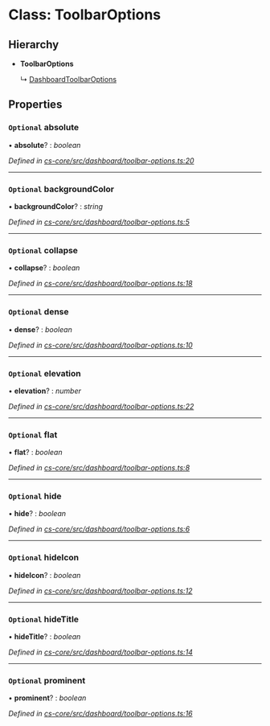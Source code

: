 # Class: ToolbarOptions

## Hierarchy

* **ToolbarOptions**

  ↳ [DashboardToolbarOptions](_cs_core_src_dashboard_dashboard_toolbar_options_.dashboardtoolbaroptions.md)

## Properties

### `Optional` absolute

• **absolute**? : *boolean*

*Defined in [cs-core/src/dashboard/toolbar-options.ts:20](https://github.com/RichardHovenkamp/csnext/blob/d817caa/packages/cs-core/src/dashboard/toolbar-options.ts#L20)*

___

### `Optional` backgroundColor

• **backgroundColor**? : *string*

*Defined in [cs-core/src/dashboard/toolbar-options.ts:5](https://github.com/RichardHovenkamp/csnext/blob/d817caa/packages/cs-core/src/dashboard/toolbar-options.ts#L5)*

___

### `Optional` collapse

• **collapse**? : *boolean*

*Defined in [cs-core/src/dashboard/toolbar-options.ts:18](https://github.com/RichardHovenkamp/csnext/blob/d817caa/packages/cs-core/src/dashboard/toolbar-options.ts#L18)*

___

### `Optional` dense

• **dense**? : *boolean*

*Defined in [cs-core/src/dashboard/toolbar-options.ts:10](https://github.com/RichardHovenkamp/csnext/blob/d817caa/packages/cs-core/src/dashboard/toolbar-options.ts#L10)*

___

### `Optional` elevation

• **elevation**? : *number*

*Defined in [cs-core/src/dashboard/toolbar-options.ts:22](https://github.com/RichardHovenkamp/csnext/blob/d817caa/packages/cs-core/src/dashboard/toolbar-options.ts#L22)*

___

### `Optional` flat

• **flat**? : *boolean*

*Defined in [cs-core/src/dashboard/toolbar-options.ts:8](https://github.com/RichardHovenkamp/csnext/blob/d817caa/packages/cs-core/src/dashboard/toolbar-options.ts#L8)*

___

### `Optional` hide

• **hide**? : *boolean*

*Defined in [cs-core/src/dashboard/toolbar-options.ts:6](https://github.com/RichardHovenkamp/csnext/blob/d817caa/packages/cs-core/src/dashboard/toolbar-options.ts#L6)*

___

### `Optional` hideIcon

• **hideIcon**? : *boolean*

*Defined in [cs-core/src/dashboard/toolbar-options.ts:12](https://github.com/RichardHovenkamp/csnext/blob/d817caa/packages/cs-core/src/dashboard/toolbar-options.ts#L12)*

___

### `Optional` hideTitle

• **hideTitle**? : *boolean*

*Defined in [cs-core/src/dashboard/toolbar-options.ts:14](https://github.com/RichardHovenkamp/csnext/blob/d817caa/packages/cs-core/src/dashboard/toolbar-options.ts#L14)*

___

### `Optional` prominent

• **prominent**? : *boolean*

*Defined in [cs-core/src/dashboard/toolbar-options.ts:16](https://github.com/RichardHovenkamp/csnext/blob/d817caa/packages/cs-core/src/dashboard/toolbar-options.ts#L16)*
